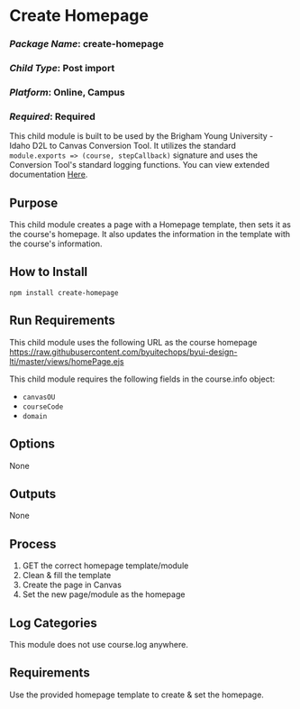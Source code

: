 # Create Homepage
### *Package Name*: create-homepage
### *Child Type*: Post import
### *Platform*: Online, Campus
### *Required*: Required

This child module is built to be used by the Brigham Young University - Idaho D2L to Canvas Conversion Tool. It utilizes the standard `module.exports => (course, stepCallback)` signature and uses the Conversion Tool's standard logging functions. You can view extended documentation [Here](https://github.com/byuitechops/d2l-to-canvas-conversion-tool/tree/master/documentation).

## Purpose
This child module creates a page with a Homepage template, then sets it as the course's homepage. It also updates the information in the template with the course's information.

## How to Install

```
npm install create-homepage
```

## Run Requirements
This child module uses the following URL as the course homepage
https://raw.githubusercontent.com/byuitechops/byui-design-lti/master/views/homePage.ejs

This child module requires the following fields in the course.info object:
* `canvasOU`
* `courseCode`
* `domain`

## Options
None

## Outputs
None

## Process
1. GET the correct homepage template/module
2. Clean & fill the template
3. Create the page in Canvas
4. Set the new page/module as the homepage

## Log Categories
This module does not use course.log anywhere.


## Requirements
Use the provided homepage template to create & set the homepage.